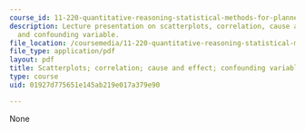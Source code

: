 ```yaml
---
course_id: 11-220-quantitative-reasoning-statistical-methods-for-planners-i-spring-2009
description: Lecture presentation on scatterplots, correlation, cause and effect,
  and confounding variable.
file_location: /coursemedia/11-220-quantitative-reasoning-statistical-methods-for-planners-i-spring-2009/01927d775651e145ab219e017a379e90_MIT11_220s09_lec15.pdf
file_type: application/pdf
layout: pdf
title: Scatterplots; correlation; cause and effect; confounding variables
type: course
uid: 01927d775651e145ab219e017a379e90

---
```

None